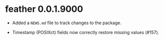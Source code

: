 # feather 0.0.1.9000

* Added a `NEWS.md` file to track changes to the package.

* Timestamp (POSIXct) fields now correctly restore missing values (#157).
